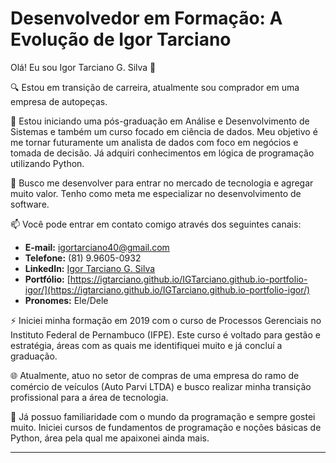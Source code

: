 # Desenvolvedor em Formação: A Evolução de Igor Tarciano

Olá! Eu sou Igor Tarciano G. Silva 👋

🔍 Estou em transição de carreira, atualmente sou comprador em uma empresa de autopeças.

🌱 Estou iniciando uma pós-graduação em Análise e Desenvolvimento de Sistemas e também um curso focado em ciência de dados. Meu objetivo é me tornar futuramente um analista de dados com foco em negócios e tomada de decisão. Já adquiri conhecimentos em lógica de programação utilizando Python.

💞️ Busco me desenvolver para entrar no mercado de tecnologia e agregar muito valor. Tenho como meta me especializar no desenvolvimento de software.

📫 Você pode entrar em contato comigo através dos seguintes canais:

- **E-mail:** igortarciano40@gmail.com  
- **Telefone:** (81) 9.9605-0932  
- **LinkedIn:** [Igor Tarciano G. Silva](https://www.linkedin.com/in/igor-tarciano-g-silva)  
- **Portfólio:** [https://igtarciano.github.io/IGTarciano.github.io-portfolio-igor/](https://igtarciano.github.io/IGTarciano.github.io-portfolio-igor/)  
- **Pronomes:** Ele/Dele

⚡ Iniciei minha formação em 2019 com o curso de Processos Gerenciais no Instituto Federal de Pernambuco (IFPE). Este curso é voltado para gestão e estratégia, áreas com as quais me identifiquei muito e já concluí a graduação.

🌐 Atualmente, atuo no setor de compras de uma empresa do ramo de comércio de veículos (Auto Parvi LTDA) e busco realizar minha transição profissional para a área de tecnologia.

🚀 Já possuo familiaridade com o mundo da programação e sempre gostei muito. Iniciei cursos de fundamentos de programação e noções básicas de Python, área pela qual me apaixonei ainda mais.

---
